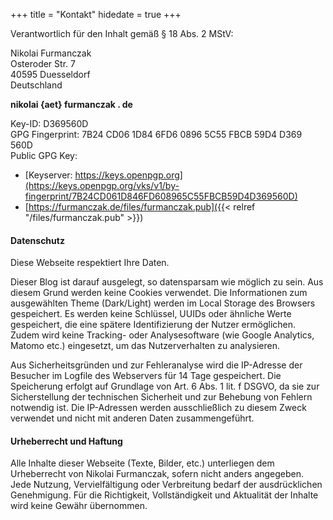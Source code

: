 +++
title = "Kontakt"
hidedate = true
+++

Verantwortlich für den Inhalt gemäß § 18 Abs. 2 MStV:  

Nikolai Furmanczak  
Osteroder Str. 7  
40595 Duesseldorf  
Deutschland  

**nikolai {aet} furmanczak . de**  

Key-ID: D369560D  
GPG Fingerprint: 7B24 CD06 1D84 6FD6 0896  5C55 FBCB 59D4 D369 560D  
Public GPG Key: 
- [Keyserver: https://keys.openpgp.org](https://keys.openpgp.org/vks/v1/by-fingerprint/7B24CD061D846FD608965C55FBCB59D4D369560D)  
- [https://furmanczak.de/files/furmanczak.pub]({{< relref "/files/furmanczak.pub" >}})


#### Datenschutz

Diese Webseite respektiert Ihre Daten.  

Dieser Blog ist darauf ausgelegt, so datensparsam wie möglich zu sein. Aus diesem Grund werden keine Cookies verwendet. Die Informationen zum ausgewählten Theme (Dark/Light) werden im Local Storage des Browsers gespeichert. Es werden keine Schlüssel, UUIDs oder ähnliche Werte gespeichert, die eine spätere Identifizierung der Nutzer ermöglichen. Zudem wird keine Tracking- oder Analysesoftware (wie Google Analytics, Matomo etc.) eingesetzt, um das Nutzerverhalten zu analysieren.  

Aus Sicherheitsgründen und zur Fehleranalyse wird die IP-Adresse der Besucher im Logfile des Webservers für 14 Tage gespeichert. Die Speicherung erfolgt auf Grundlage von Art. 6 Abs. 1 lit. f DSGVO, da sie zur Sicherstellung der technischen Sicherheit und zur Behebung von Fehlern notwendig ist. Die IP-Adressen werden ausschließlich zu diesem Zweck verwendet und nicht mit anderen Daten zusammengeführt.

#### Urheberrecht und Haftung

Alle Inhalte dieser Webseite (Texte, Bilder, etc.) unterliegen dem Urheberrecht von Nikolai Furmanczak, sofern nicht anders angegeben. Jede Nutzung, Vervielfältigung oder Verbreitung bedarf der ausdrücklichen Genehmigung. Für die Richtigkeit, Vollständigkeit und Aktualität der Inhalte wird keine Gewähr übernommen.
